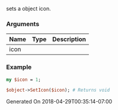 sets a object icon.
### Arguments
**Name**|**Type**|**Description**
:---|:---|:---
icon||

### Example

```perl
my $icon = 1;

$object->SetIcon($icon); # Returns void
```


Generated On 2018-04-29T00:35:14-07:00